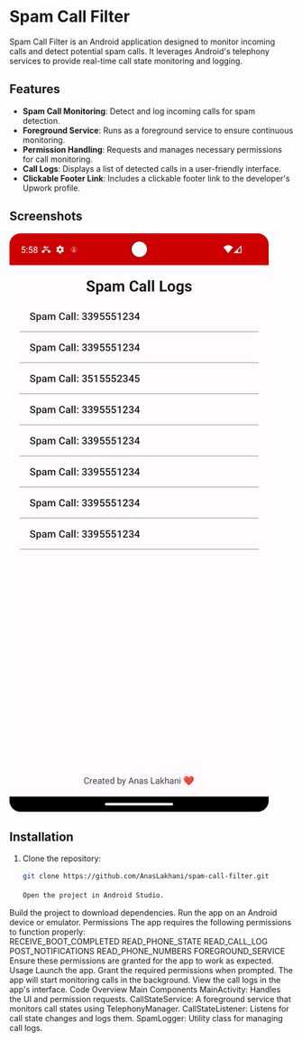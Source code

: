# Spam Call Filter

Spam Call Filter is an Android application designed to monitor incoming calls and detect potential spam calls. It leverages Android's telephony services to provide real-time call state monitoring and logging.

## Features

- **Spam Call Monitoring**: Detect and log incoming calls for spam detection.
- **Foreground Service**: Runs as a foreground service to ensure continuous monitoring.
- **Permission Handling**: Requests and manages necessary permissions for call monitoring.
- **Call Logs**: Displays a list of detected calls in a user-friendly interface.
- **Clickable Footer Link**: Includes a clickable footer link to the developer's Upwork profile.

## Screenshots

![Screenshot_1.png](screenshot_1.png)

## Installation

1. Clone the repository:
   ```bash
   git clone https://github.com/AnasLakhani/spam-call-filter.git

   Open the project in Android Studio.
Build the project to download dependencies.
Run the app on an Android device or emulator.
Permissions
The app requires the following permissions to function properly:  
RECEIVE_BOOT_COMPLETED
READ_PHONE_STATE
READ_CALL_LOG
POST_NOTIFICATIONS
READ_PHONE_NUMBERS
FOREGROUND_SERVICE
Ensure these permissions are granted for the app to work as expected.  
Usage
Launch the app.
Grant the required permissions when prompted.
The app will start monitoring calls in the background.
View the call logs in the app's interface.
Code Overview
Main Components
MainActivity: Handles the UI and permission requests.
CallStateService: A foreground service that monitors call states using TelephonyManager.
CallStateListener: Listens for call state changes and logs them.
SpamLogger: Utility class for managing call logs.

